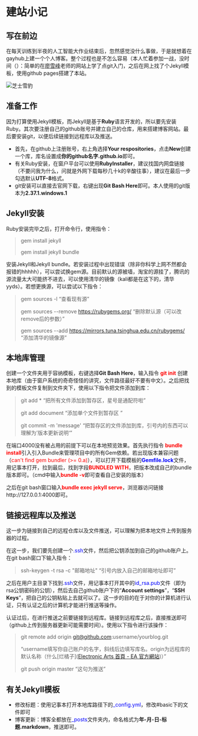 # **建站小记**

## 写在前边

  在每天训练到半夜的人工智能大作业结束后，忽然感觉没什么事做，于是就想着在gayhub上建一个个人博客。整个过程也是不怎么容易（本人忙着参加一战，没时间（）：简单的在[廖雪峰]()老师的网站上学了点git入门，之后在网上找了个Jekyll模板，使用github pages搭建了本站。

![芝士雪豹](E:\Typora\resources\assets\images\bf1-model1.png"嘿嘿嘿.....我的三星自动装填步枪...嘿嘿嘿嘿")

## 准备工作

  因为打算使用Jekyll模板，而Jekyll是基于**Ruby**语言开发的，所以要先安装Ruby。其次要注册自己的github账号并建立自己的仓库，用来搭建博客网站。最后要安装git，以便后续链接到远程库以及推送。

- 首先，在github上注册账号，右上角选择**Your respositories**，点击**New**创建一个库，库名设置成**你的github名字.github.io**即可。
- 有关Ruby安装，在窗户平台可以使用**RubyInstaller**，建议找国内网盘链接（不要问我为什么，问就是外网下载每秒几十k的辛酸往事），建议在最后一步勾选默认**UTF-8**格式。
- git安装可以直接去官网下载，右键出现**Git Bash Here**即可。本人使用的git版本为**2.37.1.windows.1**



## Jekyll安装

  Ruby安装完毕之后，打开命令行，使用指令：

> gem install jekyll
>
> gem install jekyll bundle

 安装Jekyll和Jekyll bundle。若安装过程中出现错误（除非你科学上网不然都会报错的hhhhh），可以尝试换gem源。目前默认的源被墙，淘宝的源挂了，腾讯的源流量太大可能挤不进去，可以使用清华的镜像（kali都是在这下的，清华yyds）。若想更换源，可以尝试以下指令：

> gem sources -l  “查看现有源”
>
> gem sources --remove https://rubygems.org/ “删除默认源（可以改remove后的参数）”
>
> gem sources --add https://mirrors.tuna.tsinghua.edu.cn/rubygems/ “添加清华的镜像源”

## 本地库管理

  创建一个文件夹用于容纳模板，右键选择**Git Bash Here**，输入指令 <font color=red>**git init**</font> 创建本地库（由于窗户系统的奇奇怪怪的讲究，文件路径最好不要有中文）。之后把找到的模板文件复制到文件夹下，使用以下指令把文件添加到库：

> git add *  “把所有文件添加到暂存区，星号是通配符啦”
>
> git add document  “添加单个文件到暂存区 ”
>
> git commit -m 'message' “把暂存区的文件添加到库，引号内的东西可以理解为’版本更新说明‘”

 在端口4000没有被占用的前提下可以在本地预览效果。首先执行指令 <font color=red>**bundle install**</font>引入引入Bundle来管理项目中的所有Gem依赖。若出现版本兼容问题（<font color=red>can't find gem bundler (>= 0.a)</font>），可以打开下载模板的<font color=blue>**Gemfile.lock**</font>文件，用记事本打开，拉到最后，找到字段<font color=red>**BUNDLED WITH**</font>，把版本改成自己的bundle版本即可。（cmd中输入<font color=red>**bundle -v**</font>即可查看自己安装的版本）

 之后在git bash窗口输入<font color=red>**bundle exec jekyll serve**</font>，浏览器访问链接http://127.0.0.1:4000即可。

## 链接远程库以及推送

  这一步为链接到自己的远程仓库以及文件推送，可以理解为把本地文件上传到服务器的过程。

  在这一步，我们要先创建一个<font color=blue>.ssh</font>文件，然后把公钥添加到自己的github账户上。在git bash窗口下输入指令：

> ssh-keygen -t rsa -c "邮箱地址"    “引号内放入自己的邮箱地址即可”

 之后在用户主目录下找到<font color=blue>.ssh</font>文件，用记事本打开其中的<font color=blue>id_rsa.pub</font>文件（即为rsa公钥密码的公钥），然后去自己github账户下的“**Account settings**”，“**SSH Keys**”，把自己的公钥粘贴上去就可以了。这一步的目的在于对你的计算机进行认证，只有认证之后的计算机才能进行推送等操作。

  认证过后，在进行推送之前要链接到远程库。链接到远程库之后，直接推送即可（github上传到服务器更新可能需要时间）。使用以下指令进行该操作：

> git remote add origin git@github.com:username/yourblog.git   
>
> “username填写你自己账户的名字，斜线后边填写库名。origin为远程库的默认名称（什么[烂橘子]([Electronic Arts 首頁 - EA 官方網站](https://www.ea.com/zh-tw))）”
>
> git push origin master  “这句为推送”



## 有关Jekyll模板

- 修改标题：使用记事本打开本地库路径下的<font color=blue>_config.yml</font>，修改#basic下的文件即可
- 博客更新：博客全都放在<font color=blue>_posts</font>文件夹内，命名格式为**年-月-日-标题.markdown**，推送即可。













